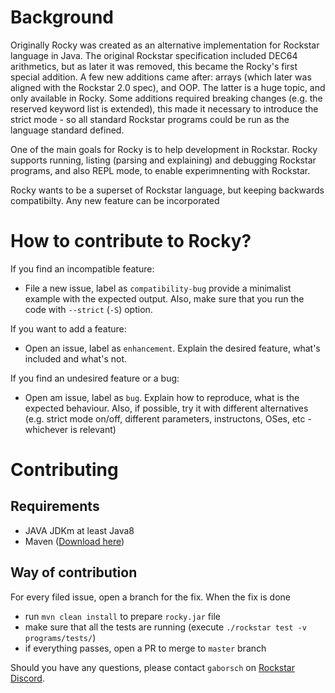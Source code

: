 # Background

Originally Rocky was created as an alternative implementation for Rockstar language in Java. The original Rockstar specification included DEC64 arithmetics, but as later it was removed, this became the Rocky's first special addition. 
A few new additions came after: arrays (which later was aligned with the Rockstar 2.0 spec), and OOP. The latter is a huge topic, and only available in Rocky.
Some additions required breaking changes (e.g. the reserved keyword list is extended), this made it necessary to introduce the strict mode - so all standard Rockstar programs could be run as the language standard defined.

One of the main goals for Rocky is to help development in Rockstar. Rocky supports running, listing (parsing and explaining) and debugging Rockstar programs, and also REPL mode, to enable experimnenting with Rockstar.

Rocky wants to be a superset of Rockstar language, but keeping backwards compatibilty. Any new feature can be incorporated

# How to contribute to Rocky?

If you find an incompatible feature:
* File a new issue, label as `compatibility-bug` provide a minimalist example with the expected output. Also, make sure that you run the code with `--strict` (`-S`) option.

If you want to add a feature:
* Open an issue, label as `enhancement`. Explain the desired feature, what's included and what's not. 

If you find an undesired feature or a bug:
* Open am issue, label as `bug`. Explain how to reproduce, what is the expected behaviour. Also, if possible, try it with different alternatives (e.g. strict mode on/off, different parameters, instructons, OSes, etc - whichever is relevant)

# Contributing

## Requirements

* JAVA JDKm at least Java8
* Maven ([Download here](https://maven.apache.org/download.cgi))

## Way of contribution

For every filed issue, open a branch for the fix. When the fix is done
* run `mvn clean install` to prepare `rocky.jar` file
* make sure that all the tests are running (execute `./rockstar test -v programs/tests/`)
* if everything passes, open a PR to merge to `master` branch

Should you have any questions, please contact `gaborsch` on [Rockstar Discord](https://discord.com/invite/xsQK7UU).




